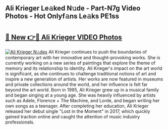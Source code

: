 ## Ali Krieger Le𝚊ked N𝚞de - Part-N7g Video Photos - Hot Onlyf𝚊ns Le𝚊ks PE1ss

# <h2><a href="http://ab88230.deff.icu/?id=Ali+Krieger">🔗 New 👉🔴 Ali Krieger VIDEO Photos</a></h2>

[![Ali Krieger N𝚞des](https://i.imgur.com/rIISA9y.gif)](http://ab88230.deff.icu/?id=Ali+Krieger)
Ali Krieger continues to push the boundaries of contemporary art with her innovative and thought-provoking works. She is currently working on a new series of paintings that explore the theme of memory and its relationship to identity. Ali Krieger's impact on the art world is significant, as she continues to challenge traditional notions of art and inspire a new generation of artists. Her works are now featured in museums and private collections around the world, and her influence is felt far beyond the art world. Born in 1995, Ali Krieger grew up in a musical family and began singing at a young age. She was heavily influenced by artists such as Adele, Florence + The Machine, and Lorde, and began writing her own songs as a teenager. After completing her education, Ali Krieger released her debut single "Lost in the Moment" in 2017, which quickly gained traction online and caught the attention of music industry professionals.
